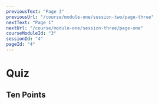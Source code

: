 ```yaml
---
previousText: "Page 3"
previousUrl: "/course/module-one/session-two/page-three"
nextText: "Page 1"
nextUrl: "/course/module-one/session-three/page-one"
courseModuleId: "3"
sessionId: "4"
pageId: "4"
---
```



# Quiz
## Ten Points

<sparkle-quiz-container question-ids="62,63,64">